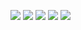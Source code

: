 ![](http://bmob-cdn-1791.b0.upaiyun.com/2016/08/22/6549b64d40a4c3258032f5b42da0ffc5.gif)
![](http://bmob-cdn-1791.b0.upaiyun.com/2016/08/22/6fbc14ca40e9abaa8043a44f39df138b.gif)
![](http://bmob-cdn-1791.b0.upaiyun.com/2016/08/22/06646efb40f443ed800951e7b82ce987.gif)
![](http://bmob-cdn-1791.b0.upaiyun.com/2016/08/22/c00508a440cc460f801fb6c0f5ff4389.gif)
![](http://bmob-cdn-1791.b0.upaiyun.com/2016/08/22/a92e7694404e9df08062f5b500400ccc.gif)
